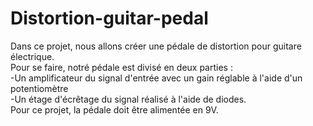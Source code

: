 # Distortion-guitar-pedal
Dans ce projet, nous allons créer une pédale de distortion pour guitare électrique.  
Pour se faire, notré pédale est divisé en deux parties :  
-Un amplificateur du signal d'entrée avec un gain réglable à l'aide d'un potentiomètre  
-Un étage d'écrêtage du signal réalisé à l'aide de diodes.  
Pour ce projet, la pédale doit être alimentée en 9V.  

